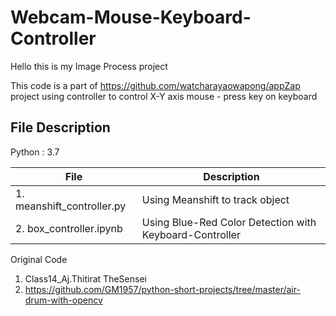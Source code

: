 # Webcam-Mouse-Keyboard-Controller

Hello this is my Image Process project

This code is a part of https://github.com/watcharayaowapong/appZap project using controller to control X-Y axis mouse - press key on keyboard 

## File Description
Python : 3.7

| File  | Description |
| ------------- | ------------- |
| 1. meanshift_controller.py  |  Using Meanshift to track object  | 
| 2. box_controller.ipynb  | Using Blue-Red Color Detection with Keyboard-Controller  |

Original Code
1. Class14_Aj.Thitirat TheSensei
2. https://github.com/GM1957/python-short-projects/tree/master/air-drum-with-opencv